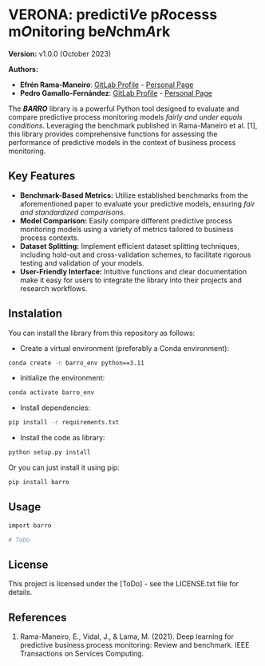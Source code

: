 # VERONA: predicti<i>V</i>e p<i>R</i>ocesss m<i>O</i>nitoring be<i>N</i>chm<i>A</i>rk

**Version:** v1.0.0 (October 2023)

**Authors:**
 - **Efrén Rama-Maneiro**: [GitLab Profile](https://gitlab.citius.usc.es/efren.rama) -
[Personal Page](https://citius.gal/team/efren-rama-maneiro)
 - **Pedro Gamallo-Fernández**: [GitLab Profile](https://gitlab.citius.usc.es/pedro.gamallo) -
[Personal Page](https://citius.gal/team/pedro-gamallo-fernandez)


The ***BARRO*** library is a powerful Python tool designed to evaluate and compare predictive process
monitoring models *fairly and under equals conditions*. Leveraging the benchmark published in Rama-Maneiro et al. [1],
this library provides comprehensive functions for assessing the performance of predictive models in the context of 
business process monitoring.

## Key Features
- **Benchmark-Based Metrics:** Utilize established benchmarks from the aforementioned paper to evaluate your 
predictive models, ensuring *fair and standardized comparisons*.
- **Model Comparison:** Easily compare different predictive process monitoring models using a variety of metrics 
tailored to business process contexts.
- **Dataset Splitting:** Implement efficient dataset splitting techniques, including hold-out and cross-validation 
schemes, to facilitate rigorous testing and validation of your models.
- **User-Friendly Interface:** Intuitive functions and clear documentation make it easy for users to integrate the 
library into their projects and research workflows.

## Instalation
You can install the library from this repository as follows:
- Create a virtual environment (preferably a Conda environment):
```bash
conda create -n barro_env python==3.11
```
- Initialize the environment:
```bash
conda activate barro_env
```
- Install dependencies:
```bash
pip install -r requirements.txt
```
- Install the code as library:
```bash
python setup.py install
```

Or you can just install it using pip:
```bash
pip install barro
```

## Usage
```bash
import barro

# ToDo
```

## License
This project is licensed under the [ToDo] - see the LICENSE.txt file for details.

## References
1. Rama-Maneiro, E., Vidal, J., & Lama, M. (2021). Deep learning for predictive business process monitoring: Review and 
benchmark. IEEE Transactions on Services Computing.
